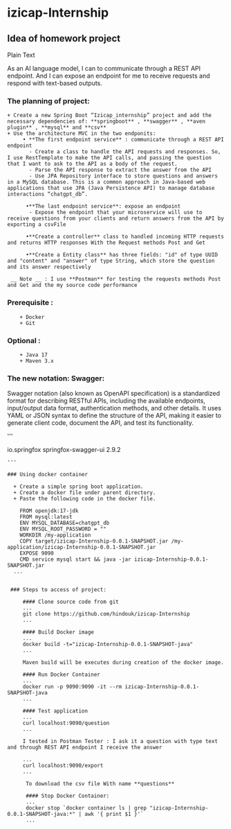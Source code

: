 # izicap-Internship

## Idea of homework project 

Plain Text

  As an AI language model, I can to communicate through a REST API endpoint. And I can expose an endpoint for me to receive requests and respond with text-based outputs.
 
 ### The planning of project:
 
    + Create a new Spring Boot “Izicap_internship” project and add the necessary dependencies of: **springboot** , **swagger** , **aven plugin** , **mysql** and **csv**
    + Use the architecture MVC in the two endponits:
         • **The first endpoint service** : communicate through a REST API endpoint
           - Create a class to handle the API requests and responses. So, I use RestTemplate to make the API calls, and passing the question that I want to ask to the API as a body of the request.
           - Parse the API response to extract the answer from the API  
           - Use JPA Repository interface to store questions and answers in a MySQL database. This is a common approach in Java-based web applications that use JPA (Java Persistence API) to manage database interactions “chatgpt_db”.
           
          •**The last endpoint service**: expose an endpoint
           - Expose the endpoint that your microservice will use to receive questions from your clients and return answers from the API by exporting a csvFile 
           
          •**Create a controller** class to handled incoming HTTP requests and returns HTTP responses With the Request methods Post and Get 
          
          •**Create a Entity class** has three fields: "id" of type UUID and "content" and "answer" of type String, which store the question and its answer respectively
    
     __ Note __ : I use **Postman** for testing the requests methods Post and Get and the my source code performance
     
  ### Prerequisite :
  
        + Docker
        + Git
        
  ### Optional :
  
        + Java 17
        + Maven 3.x
        
   ### The new notation: Swagger:
   
   Swagger notation (also known as OpenAPI specification) is a standardized format for describing RESTful APIs, including the available endpoints, input/output data format, authentication methods, and other details. It uses YAML or JSON syntax to define the structure of the API, making it easier to generate client code, document the API, and test its functionality.
   
   '''
   
   <dependency>
            <groupId>io.springfox</groupId>
            <artifactId>springfox-swagger-ui</artifactId>
            <version>2.9.2</version>
        </dependency>
        
    '''
    
    ### Using docker container
    
      + Create a simple spring boot application.
      + Create a docker file under parent directory.
      + Paste the following code in the docker file.
      
        FROM openjdk:17-jdk
        FROM mysql:latest
        ENV MYSQL_DATABASE=chatgpt_db
        ENV MYSQL_ROOT_PASSWORD = ""
        WORKDIR /my-application
        COPY target/izicap-Internship-0.0.1-SNAPSHOT.jar /my-application/izicap-Internship-0.0.1-SNAPSHOT.jar
        EXPOSE 9090
        CMD service mysql start && java -jar izicap-Internship-0.0.1-SNAPSHOT.jar
      ...
      
      
     ### Steps to access of project:
         
         #### Clone source code from git
         ...
         git clone https://github.com/hindouk/izicap-Internship
         ...
         
         #### Build Docker image
         ...
         docker build -t="izicap-Internship-0.0.1-SNAPSHOT-java"
         ...
         
         Maven build will be executes during creation of the docker image.

         #### Run Docker Container
         ...
         docker run -p 9090:9090 -it --rm izicap-Internship-0.0.1-SNAPSHOT-java
         ...
         
         #### Test application
         ...
         curl localhost:9090/question
         ...
         
         I tested in Postman Tester : I ask it a question with type text and through REST API endpoint I receive the answer
         
         ...
         curl localhost:9090/export
         ...
         
          To download the csv file With name **questions**
          
          #### Stop Docker Container:
          ...
          docker stop `docker container ls | grep "izicap-Internship-0.0.1-SNAPSHOT-java:*" | awk '{ print $1 }'`
          ...

          



         
        
        
    
    

 
           
         
